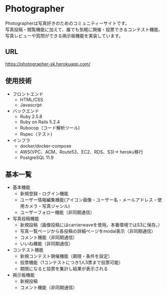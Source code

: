 # Photographer
Photographerは写真好きのためのコミュニティーサイトです。  
写真投稿・閲覧機能に加えて、誰でも気軽に開催・投票できるコンテスト機能、写真レビューや質問ができる掲示板機能を実装しています。

## URL
https://photographer-sk.herokuapp.com/

## 使用技術
- フロントエンド
  - HTML/CSS
  - Javascript
- バックエンド
  - Ruby 2.5.8
  - Ruby on Rails 5.2.4
  - Rubocop（コード解析ツール)
  - Rspec（テスト)
- インフラ
  - docker/docker-compose
  - AWS(VPC、ACM、Route53、EC2、RDS、S3)→ heroku移行
  - PostgreSQL 11.9

## 基本一覧
- 基本機能
  - 新規登録・ログイン機能
  - ユーザー情報編集機能(アイコン画像・ユーザー名・メールアドレス・使用カメラ・写真ジャンル)
  - ユーザーフォロー機能（非同期通信）
- 写真投稿機能
  - 新規投稿（画像投稿にはcarrierwaveを使用。本番環境ではS3に保存。）
  - 写真一覧ページから各投稿の詳細ページをmodal表示（非同期通信）
  - コメント機能（非同期通信）
  - いいね機能（非同期通信）
- コンテスト機能
  - 新規コンテスト開催機能（期限・条件を設定）
  - 投票機能（1コンテストにつき1人3票まで投票可能）
  - 期限になると投票を集計し結果が表示される
- 掲示板機能
  - 新規投稿
  - コメント機能（非同期通信）
